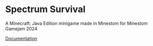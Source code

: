 # Spectrum Survival
A Minecraft: Java Edition minigame made in Minestom for Minestom Gamejam 2024

[Documentation](https://docs.celestial-fox.com/shelves/spectrum-survival)
